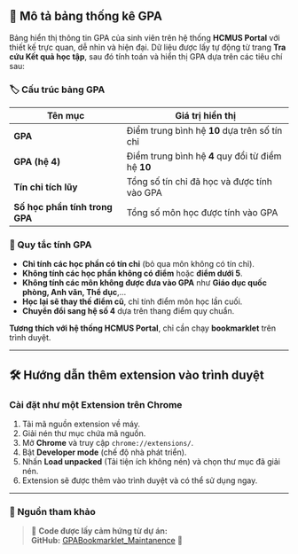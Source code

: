 ## 📌 Mô tả bảng thống kê GPA  

Bảng hiển thị thông tin GPA của sinh viên trên hệ thống **HCMUS Portal** với thiết kế trực quan, dễ nhìn và hiện đại. Dữ liệu được lấy tự động từ trang **Tra cứu Kết quả học tập**, sau đó tính toán và hiển thị GPA dựa trên các tiêu chí sau:  

### 🏷 Cấu trúc bảng GPA  

| Tên mục                    | Giá trị hiển thị                                      |
|----------------------------|------------------------------------------------------|
| **GPA**                    | Điểm trung bình hệ **10** dựa trên số tín chỉ       |
| **GPA (hệ 4)**             | Điểm trung bình hệ **4** quy đổi từ điểm hệ **10**  |
| **Tín chỉ tích lũy**       | Tổng số tín chỉ đã học và được tính vào GPA        |
| **Số học phần tính trong GPA** | Tổng số môn học được tính vào GPA                |

### 🔹 Quy tắc tính GPA  
- **Chỉ tính các học phần có tín chỉ** (bỏ qua môn không có tín chỉ).  
- **Không tính các học phần không có điểm** hoặc **điểm dưới 5**.  
- **Không tính các môn không được đưa vào GPA** như **Giáo dục quốc phòng, Anh văn, Thể dục**,...  
- **Học lại sẽ thay thế điểm cũ**, chỉ tính điểm môn học lần cuối.  
- **Chuyển đổi sang hệ số 4** dựa trên thang điểm quy chuẩn.  

 **Tương thích với hệ thống HCMUS Portal**, chỉ cần chạy **bookmarklet** trên trình duyệt.  

---

## 🛠 Hướng dẫn thêm extension vào trình duyệt  
### Cài đặt như một Extension trên Chrome  
1. Tải mã nguồn extension về máy.  
2. Giải nén thư mục chứa mã nguồn.  
3. Mở **Chrome** và truy cập `chrome://extensions/`.  
4. Bật **Developer mode** (chế độ nhà phát triển).  
5. Nhấn **Load unpacked** (Tải tiện ích không nén) và chọn thư mục đã giải nén.  
6. Extension sẽ được thêm vào trình duyệt và có thể sử dụng ngay.  

---

### 📄 Nguồn tham khảo  
> 💜 **Code được lấy cảm hứng từ dự án:**  
> **GitHub:** [GPABookmarklet_Maintanence](https://github.com/DreamyWanderer/GPABookmarklet_Maintanence) 🚀  


